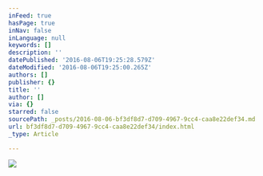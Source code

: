 ```yaml
---
inFeed: true
hasPage: true
inNav: false
inLanguage: null
keywords: []
description: ''
datePublished: '2016-08-06T19:25:28.579Z'
dateModified: '2016-08-06T19:25:00.265Z'
authors: []
publisher: {}
title: ''
author: []
via: {}
starred: false
sourcePath: _posts/2016-08-06-bf3df8d7-d709-4967-9cc4-caa8e22def34.md
url: bf3df8d7-d709-4967-9cc4-caa8e22def34/index.html
_type: Article

---
```

![](https://the-grid-user-content.s3-us-west-2.amazonaws.com/29434ac6-2298-4248-93d5-882c3f5d5d63.png)